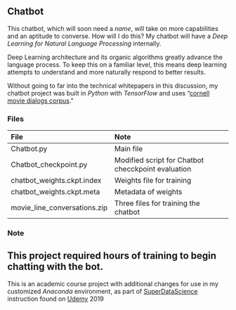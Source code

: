 ## Chatbot

This chatbot, which will soon need a *name*, will take on more capabilities and an aptitude to converse. How will I do this? My chatbot will have a *Deep Learning for Natural Language Processing* internally.

Deep Learning architecture and its organic algorithms greatly advance the language process. To keep this on a familiar level, this means deep learning attempts to understand and more naturally respond to better results.

Without going to far into the technical whitepapers in this discussion, my chatbot project was built in *Python* with *TensorFlow* and uses “[cornell movie dialogs corpus](https://www.cs.cornell.edu/~cristian/Cornell_Movie-Dialogs_Corpus.html)."

### Files
| File | Note |
|:------------|:---------|
|Chatbot.py | Main file |
|Chatbot_checkpoint.py | Modified script for Chatbot checckpoint evaluation |
|chatbot_weights.ckpt.index | Weights file for training |
|chatbot_weights.ckpt.meta | Metadata of weights |
|movie_line_conversations.zip | Three files for training the chatbot |

### Note

**This project required hours of training to begin chatting with the bot.**
---
This is an academic course project with additional changes for use in my customized *Anaconda* environment, as part of [SuperDataScience](https://www.superdatascience.com/) instruction found on [Udemy](https://udemy.com) 2019

